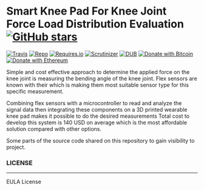 # Smart Knee Pad For Knee Joint Force Load Distribution Evaluation [![GitHub stars](https://img.shields.io/github/stars/badges/shields.svg?style=social&label=Stars)](https://github.com/buraktokman/Smart-Knee-Pad-For-Knee-Joint-Force-Load-Distribution-Evaluation/)

[![Travis](https://img.shields.io/travis/rust-lang/rust.svg)](https://github.com/buraktokman/Smart-Knee-Pad-For-Knee-Joint-Force-Load-Distribution-Evaluation)
[![Repo](https://img.shields.io/badge/source-GitHub-303030.svg?maxAge=3600&style=flat-square)](https://github.com/buraktokman/Smart-Knee-Pad-For-Knee-Joint-Force-Load-Distribution-Evaluation)
[![Requires.io](https://img.shields.io/requires/github/celery/celery.svg)](https://requires.io/github/buraktokman/Smart-Knee-Pad-For-Knee-Joint-Force-Load-Distribution-Evaluation/requirements/?branch=master)
[![Scrutinizer](https://img.shields.io/scrutinizer/g/filp/whoops.svg)](https://github.com/buraktokman/Smart-Knee-Pad-For-Knee-Joint-Force-Load-Distribution-Evaluation)
[![DUB](https://img.shields.io/dub/l/vibe-d.svg)](https://choosealicense.com/licenses/mit/)
[![Donate with Bitcoin](https://img.shields.io/badge/Donate-BTC-orange.svg)](https://blockchain.info/address/17dXgYr48j31myKiAhnM5cQx78XBNyeBWM)
[![Donate with Ethereum](https://img.shields.io/badge/Donate-ETH-blue.svg)](https://etherscan.io/address/91dd20538de3b48493dfda212217036257ae5150)

Simple and cost effective approach to determine the applied force on the knee joint is measuring the bending angle of the knee joint.
Flex sensors are known with their which is making them most suitable sensor type for this specific measurement.

Combining flex sensors with a microcontroller to read and analyze the signal data then integrating these components on a 3D printed wearable knee pad makes it possible to do the desired measurements
Total cost to develop this system is 140 USD on average which is the most affordable solution compared with other options.


Some parts of the source code shared on this repository to gain visibility to project.



### LICENSE
------

EULA License
